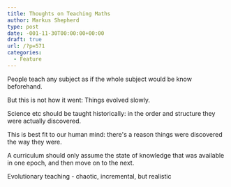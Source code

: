 ```yaml
---
title: Thoughts on Teaching Maths
author: Markus Shepherd
type: post
date: -001-11-30T00:00:00+00:00
draft: true
url: /?p=571
categories:
  - Feature
---
```

People teach any subject as if the whole subject would be know beforehand.

But this is not how it went: Things evolved slowly.

Science etc should be taught historically: in the order and structure they were actually discovered.

This is best fit to our human mind: there's a reason things were discovered the way they were.

A curriculum should only assume the state of knowledge that was available in one epoch, and then move on to the next.

Evolutionary teaching - chaotic, incremental, but realistic